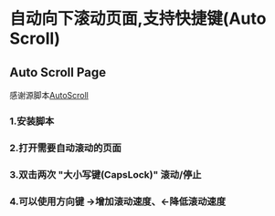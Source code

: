 # 自动向下滚动页面,支持快捷键(Auto Scroll)

## Auto Scroll Page

感谢源脚本[AutoScroll](https://greasyfork.org/scripts/17851-autoscroll/code/AutoScroll.user.js)

### 1.安装脚本<br/>
### 2.打开需要自动滚动的页面<br/>
### 3.双击两次 "大小写键(CapsLock)"  滚动/停止<br/>
### 4.可以使用方向键 ->增加滚动速度、<-降低滚动速度<br/>

